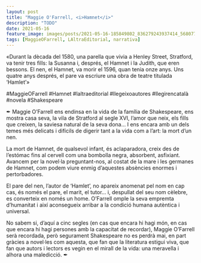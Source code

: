 ```yaml
---
layout: post
title: "Maggie O'Farrell, <i>Hamnet</i>"
description: "TODO"
date: 2021-05-16
feature_image: images/posts/2021-05-16-185849802_836279243937414_568077001888373708_n_17898977869998832.jpg
tags: [MaggieOFarrell, LAltraEditorial, narrativa]
---
```


«Durant la dècada del 1580, una parella que vivia a Henley Street, Stratford, va tenir tres fills: la Susanna i, després, el Hamnet i la Judith, que eren bessons. El nen, el Hamnet, va morir el 1596, quan tenia onze anys. Uns quatre anys després, el pare va escriure una obra de teatre titulada ‘Hamlet’»
<!--more-->

#MaggieOFarrell #Hamnet #laltraeditorial #llegeixoautores #llegirencatalà #novela #Shakespeare

✒ Maggie O’Farrell ens endinsa en la vida de la família de Shakespeare, ens mostra casa seva, la vila de Stratford al segle XVI, l’amor que neix, els fills que creixen, la saviesa natural de la seva dona... I ens encara amb un dels temes més delicats i difícils de digerir tant a la vida com a l’art: la mort d’un nen. 

La mort de Hamnet, de qualsevol infant, és aclaparadora, creix des de l’estómac fins al cervell com una bombolla negra, absorbent, asfixiant. Avancem per la novel·la preguntant-nos, al costat de la mare i les germanes de Hamnet, com podem viure enmig d’aquestes absències enormes i pertorbadores. 

El pare del nen, l’autor de ‘Hamlet’, no apareix anomenat pel nom en cap cas, és només el pare, el marit, el tutor... i, despullat del seu nom cèlebre, es converteix en només un home. O’Farrell omple la seva empremta d’humanitat i així aconsegueix arribar a la condició humana autèntica i universal.

No sabem si, d’aquí a cinc segles (en cas que encara hi hagi món, en cas que encara hi hagi persones amb la capacitat de recordar), Maggie O’Farrell serà recordada, però segurament Shakespeare no es perdrà mai, en part gràcies a novel·les com aquesta, que fan que la literatura estigui viva, que fan que autors i lectors es vegin en el mirall de la vida: una meravella i alhora una maledicció. ✒
